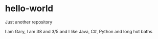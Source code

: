 # hello-world
Just another repository

I am Gary, I am 38 and 3/5 and I like Java, C#, Python and long hot baths.
